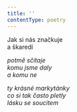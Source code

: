```yaml
---
title: ''
contentType: poetry
---
```


<section>

Jak si nás značkuje  
a škaredí

_potmě sčítaje  
komu jsme daly  
a komu ne_

</section>

<section>

_ty krásné markytánky  
co si tak často pletly  
lásku se soucitem_

</section>
